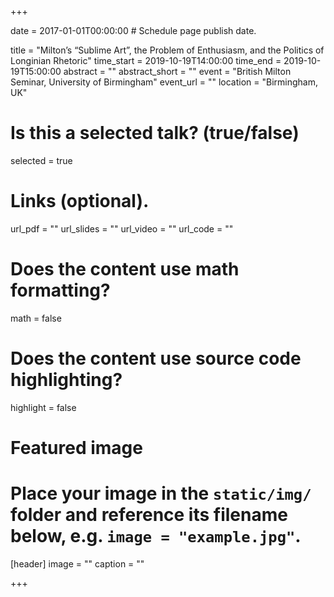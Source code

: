 +++

date = 2017-01-01T00:00:00  # Schedule page publish date.

title = "Milton’s “Sublime Art”, the Problem of Enthusiasm, and the Politics of Longinian Rhetoric"
time_start = 2019-10-19T14:00:00
time_end = 2019-10-19T15:00:00
abstract = ""
abstract_short = ""
event = "British Milton Seminar, University of Birmingham"
event_url = ""
location = "Birmingham, UK"

# Is this a selected talk? (true/false)
selected = true

# Links (optional).
url_pdf = ""
url_slides = ""
url_video = ""
url_code = ""

# Does the content use math formatting?
math = false

# Does the content use source code highlighting?
highlight = false

# Featured image
# Place your image in the `static/img/` folder and reference its filename below, e.g. `image = "example.jpg"`.
[header]
image = ""
caption = ""

+++
